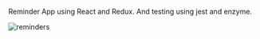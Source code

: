 Reminder App using React and Redux. And testing using jest and enzyme.



![reminders](https://user-images.githubusercontent.com/18342519/33515098-87054fc0-d784-11e7-95d7-22d8a43421bf.png)

